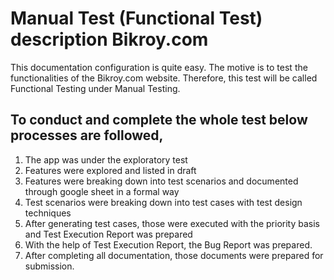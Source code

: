 # Manual Test (Functional Test) description Bikroy.com
This documentation configuration is quite easy. The motive is to test the functionalities
of the Bikroy.com website. Therefore, this test will be called Functional Testing under
Manual Testing.

## To conduct and complete the whole test below processes are followed,
1. The app was under the exploratory test
2. Features were explored and listed in draft
3. Features were breaking down into test scenarios and documented through google sheet in a formal way
4. Test scenarios were breaking down into test cases with test design techniques
5. After generating test cases, those were executed with the priority basis and Test Execution Report was prepared
6. With the help of Test Execution Report, the Bug Report was prepared.
7. After completing all documentation, those documents were prepared for submission.


